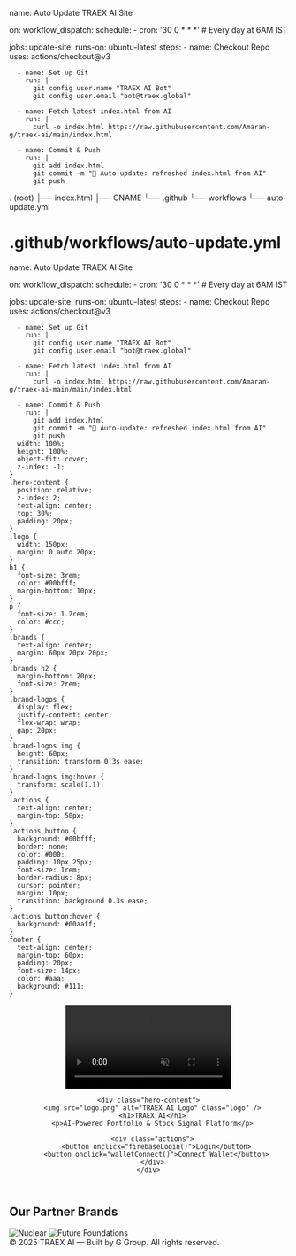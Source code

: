 name: Auto Update TRAEX AI Site

on:
  workflow_dispatch:
  schedule:
    - cron: '30 0 * * *' # Every day at 6AM IST

jobs:
  update-site:
    runs-on: ubuntu-latest
    steps:
      - name: Checkout Repo
        uses: actions/checkout@v3

      - name: Set up Git
        run: |
          git config user.name "TRAEX AI Bot"
          git config user.email "bot@traex.global"

      - name: Fetch latest index.html from AI
        run: |
          curl -o index.html https://raw.githubusercontent.com/Amaran-g/traex-ai/main/index.html

      - name: Commit & Push
        run: |
          git add index.html
          git commit -m "🤖 Auto-update: refreshed index.html from AI"
          git push
. (root)
├── index.html
├── CNAME
└── .github
    └── workflows
        └── auto-update.yml
# .github/workflows/auto-update.yml
name: Auto Update TRAEX AI Site

on:
  workflow_dispatch:
  schedule:
    - cron: '30 0 * * *' # Every day at 6AM IST

jobs:
  update-site:
    runs-on: ubuntu-latest
    steps:
      - name: Checkout Repo
        uses: actions/checkout@v3

      - name: Set up Git
        run: |
          git config user.name "TRAEX AI Bot"
          git config user.email "bot@traex.global"

      - name: Fetch latest index.html from AI
        run: |
          curl -o index.html https://raw.githubusercontent.com/Amaran-g/traex-ai-main/main/index.html

      - name: Commit & Push
        run: |
          git add index.html
          git commit -m "🤖 Auto-update: refreshed index.html from AI"
          git push
      width: 100%;
      height: 100%;
      object-fit: cover;
      z-index: -1;
    }
    .hero-content {
      position: relative;
      z-index: 2;
      text-align: center;
      top: 30%;
      padding: 20px;
    }
    .logo {
      width: 150px;
      margin: 0 auto 20px;
    }
    h1 {
      font-size: 3rem;
      color: #00bfff;
      margin-bottom: 10px;
    }
    p {
      font-size: 1.2rem;
      color: #ccc;
    }
    .brands {
      text-align: center;
      margin: 60px 20px 20px;
    }
    .brands h2 {
      margin-bottom: 20px;
      font-size: 2rem;
    }
    .brand-logos {
      display: flex;
      justify-content: center;
      flex-wrap: wrap;
      gap: 20px;
    }
    .brand-logos img {
      height: 60px;
      transition: transform 0.3s ease;
    }
    .brand-logos img:hover {
      transform: scale(1.1);
    }
    .actions {
      text-align: center;
      margin-top: 50px;
    }
    .actions button {
      background: #00bfff;
      border: none;
      color: #000;
      padding: 10px 25px;
      font-size: 1rem;
      border-radius: 8px;
      cursor: pointer;
      margin: 10px;
      transition: background 0.3s ease;
    }
    .actions button:hover {
      background: #00aaff;
    }
    footer {
      text-align: center;
      margin-top: 60px;
      padding: 20px;
      font-size: 14px;
      color: #aaa;
      background: #111;
    }
  </style>

  <!-- Firebase + Wallet Connect Placeholder Scripts -->
  <script>
    // Initialize Firebase auth login
    function firebaseLogin() {
      alert("Firebase login feature will be available soon.");
    }

    function walletConnect() {
      alert("Web3 Wallet Connect coming in next version.");
    }
  </script>
</head>
<body>

  <header>
    <video class="background-video" autoplay muted loop playsinline>
      <source src="background.mp4" type="video/mp4" />
      Your browser does not support the video tag.
    </video>

    <div class="hero-content">
      <img src="logo.png" alt="TRAEX AI Logo" class="logo" />
      <h1>TRAEX AI</h1>
      <p>AI-Powered Portfolio & Stock Signal Platform</p>

      <div class="actions">
        <button onclick="firebaseLogin()">Login</button>
        <button onclick="walletConnect()">Connect Wallet</button>
      </div>
    </div>
  </header>

  <section class="brands">
    <h2>Our Partner Brands</h2>
    <div class="brand-logos">
      <img src="nuclear-logo.png" alt="Nuclear" />
      <img src="future-foundations.png" alt="Future Foundations" />
    </div>
  </section>

  <footer>
    © 2025 TRAEX AI — Built by G Group. All rights reserved.
  </footer>

</body>
</html>

